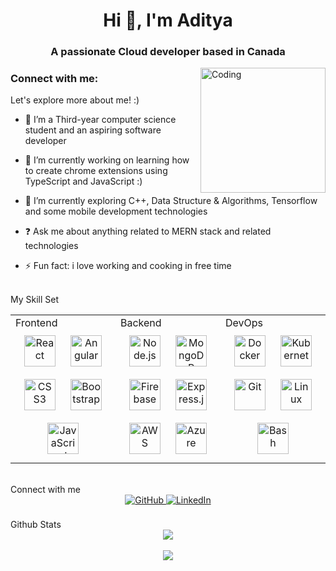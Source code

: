 <h1 align="center">Hi 👋, I'm Aditya</h1>
<h3 align="center">A passionate Cloud developer based in Canada</h3>
<img align="right" alt="Coding" height="200" width="200" src="https://i.giphy.com/media/v1.Y2lkPTc5MGI3NjExMXZrZTdyN3FhdTVlNWI0bXQ0Nm90MmRibnp0ZHg0cWFzZ2k1MGxrZiZlcD12MV9pbnRlcm5hbF9naWZfYnlfaWQmY3Q9Zw/fhAwk4DnqNgw8/giphy.gif" />


<h3 align="left">Connect with me:</h3>
<p align="left">
</p>

Let's explore more about me! :)
- 🤖 I’m a Third-year computer science student and an aspiring software developer

- 🔭 I’m currently working on learning how to create chrome extensions using TypeScript and JavaScript :)

- 🌱 I’m currently exploring C++, Data Structure & Algorithms, Tensorflow and some mobile development technologies

- ❓ Ask me about anything related to MERN stack and related technologies

- ⚡ Fun fact: i love working and cooking in free time

<br/>
My Skill Set
<table><tr><td valign="top" width="33%">
Frontend
<div align="center"> <a href="https://reactjs.org/" target="_blank"><img style="margin: 10px" src="https://profilinator.rishav.dev/skills-assets/react-original-wordmark.svg" alt="React" height="50" /></a> <a href="https://angular.io/" target="_blank"><img style="margin: 10px" src="https://profilinator.rishav.dev/skills-assets/angularjs-original-wordmark.svg" alt="Angular" height="50" /></a> <a href="https://www.w3schools.com/css/" target="_blank"><img style="margin: 10px" src="https://profilinator.rishav.dev/skills-assets/css3-original-wordmark.svg" alt="CSS3" height="50" /></a> <a href="https://getbootstrap.com/" target="_blank"><img style="margin: 10px" src="https://profilinator.rishav.dev/skills-assets/bootstrap-plain.svg" alt="Bootstrap" height="50" /></a> <a href="https://www.javascript.com/" target="_blank"><img style="margin: 10px" src="https://profilinator.rishav.dev/skills-assets/javascript-original.svg" alt="JavaScript" height="50" /></a> </div> </td><td valign="top" width="33%">
Backend
<div align="center"> <a href="https://nodejs.org/" target="_blank"><img style="margin: 10px" src="https://profilinator.rishav.dev/skills-assets/nodejs-original-wordmark.svg" alt="Node.js" height="50" /></a> <a href="https://www.mongodb.com/" target="_blank"><img style="margin: 10px" src="https://profilinator.rishav.dev/skills-assets/mongodb-original-wordmark.svg" alt="MongoDB" height="50" /></a> <a href="https://firebase.google.com/" target="_blank"><img style="margin: 10px" src="https://profilinator.rishav.dev/skills-assets/firebase.png" alt="Firebase" height="50" /></a> <a href="https://expressjs.com/" target="_blank"><img style="margin: 10px" src="https://profilinator.rishav.dev/skills-assets/express-original-wordmark.svg" alt="Express.js" height="50" /></a> <a href="https://aws.amazon.com/" target="_blank"><img style="margin: 10px" src="https://profilinator.rishav.dev/skills-assets/amazonwebservices-original-wordmark.svg" alt="AWS" height="50" /></a> <a href="https://azure.microsoft.com/en-us/" target="_blank"><img style="margin: 10px" src="https://profilinator.rishav.dev/skills-assets/azure-icon.svg" alt="Azure" height="50" /></a> </div> </td><td valign="top" width="33%">
DevOps
<div align="center"> <a href="https://www.docker.com/" target="_blank"><img style="margin: 10px" src="https://profilinator.rishav.dev/skills-assets/docker-original-wordmark.svg" alt="Docker" height="50" /></a> <a href="https://kubernetes.io/" target="_blank"><img style="margin: 10px" src="https://profilinator.rishav.dev/skills-assets/kubernetes-icon.svg" alt="Kubernetes" height="50" /></a> <a href="https://git-scm.com/" target="_blank"><img style="margin: 10px" src="https://profilinator.rishav.dev/skills-assets/git-scm-icon.svg" alt="Git" height="50" /></a> <a href="https://www.linux.org/" target="_blank"><img style="margin: 10px" src="https://profilinator.rishav.dev/skills-assets/linux-original.svg" alt="Linux" height="50" /></a> <a href="https://bash.org/" target="_blank"><img style="margin: 10px" src="https://profilinator.rishav.dev/skills-assets/gnu_bash-icon.svg" alt="Bash" height="50" /></a> </div> </td></tr></table> <br/>
Connect with me
<div align="center"> <a href="https://www.linkedin.com/in/aditya-sharma-625564281/" target="_blank"> <img src="https://img.shields.io/badge/github-%2324292e.svg?&style=for-the-badge&logo=github&logoColor=white" alt="GitHub" style="margin-bottom: 5px;" /> </a> <a href="https://linkedin.com/in/aditya-sharma" target="_blank"> <img src="https://img.shields.io/badge/linkedin-%231E77B5.svg?&style=for-the-badge&logo=linkedin&logoColor=white" alt="LinkedIn" style="margin-bottom: 5px;" /> </a> </div> <br/>
Github Stats
<div align="center"><img src="https://github-readme-stats.vercel.app/api?username=adityasharma&show_icons=true&count_private=true&hide_border=true" align="center" /></div> <br/> <div align="center"> <img src="https://komarev.com/ghpvc/?username=adityasharma&&style=flat-square" align="center" /> </div>
